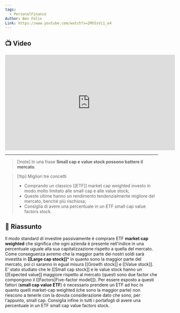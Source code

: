 ```yaml
---
tags:
  - PersonalFinance
Author: Ben Felix
Link: https://www.youtube.com/watch?v=2MVSsVi1_e4
---
```

## 📺 Video
<div class="iframe-container">
  <iframe width="560" height="315" src="https://www.youtube.com/embed/2MVSsVi1_e4" title="YouTube video player" frameborder="0" allow="accelerometer; autoplay; clipboard-write; encrypted-media; gyroscope; picture-in-picture" allowfullscreen></iframe>
</div>

---

> [!note] In una frase
> **Small cap e value stock possono battere il mercato**.

> [!tip] Migliori tre concetti
> - Comprando un classico [[ETF]] market cap weighted investo in modo molto limitato alle small cap e alle value stock;
> - Queste ultime hanno un rendimento tendenzialmente migliore del mercato, benché più rischiosa;
> - Consiglia di avere una percentuale in un ETF small cap value factors stock.

## 📒 Riassunto
Il modo standard di investire passivamente è comprare ETF **market cap weighted** che significa che ogni azienda è presente nell'indice in una percentuale uguale alla sua capitalizzazione rispetto a quella del mercato.
Come conseguenza avremo che la maggior parte dei nostri soldi sarà investita in **[[Large cap stock]]*** in quanto sono la maggior parte del mercato, poi ci saranno in egual misura [[Growth stock]] e [[Value stock]].
E' stato studiato che le [[Small cap stock]] e le value stock hanno un [[Expected value]] maggiore rispetto al mercato (questi sono due factor che compongono il [[Factors|Five-factor model]]).
Per essere esposto a questi fattori (**small cap value ETF**) è necessario prendere un ETF ad hoc in quanto quelli market-cap weighted (che sono la maggior parte) non riescono a tenerle con la dovuta considerazione dato che sono, per l'appunto, small cap.
Consiglia infine in tutti i portafogli di avere una percentuale in un ETF small cap value factors stock.